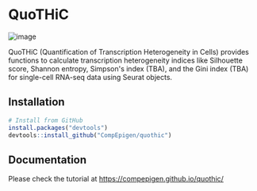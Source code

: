 # QuoTHiC
![image](https://github.com/CompEpigen/quothic/assets/9075573/97d1e985-e363-45a6-a706-e3ec9d09ed34)




QuoTHiC (Quantification of Transcription Heterogeneity in Cells) provides functions to calculate transcription heterogeneity indices like Silhouette score, Shannon entropy, Simpson's index (TBA), and the Gini index (TBA) for single-cell RNA-seq data using Seurat objects.


## Installation

```R
# Install from GitHub
install.packages("devtools")
devtools::install_github("CompEpigen/quothic")
```
## Documentation
Please check the tutorial at https://compepigen.github.io/quothic/
